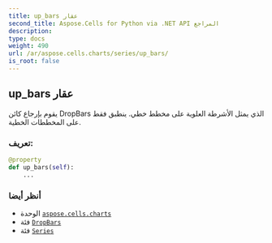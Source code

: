 ```yaml
---
title: up_bars عقار
second_title: Aspose.Cells for Python via .NET API المراجع
description:
type: docs
weight: 490
url: /ar/aspose.cells.charts/series/up_bars/
is_root: false
---
```

##  up_bars عقار

يقوم بإرجاع كائن DropBars الذي يمثل الأشرطة العلوية على مخطط خطي.
ينطبق فقط على المخططات الخطية.
###  تعريف:
```python
@property
def up_bars(self):
    ...
```

###  أنظر أيضا
* الوحدة [`aspose.cells.charts`](../../)
* فئة [`DropBars`](/cells/python-net/ar/aspose.cells.charts/dropbars)
* فئة [`Series`](/cells/python-net/ar/aspose.cells.charts/series)
